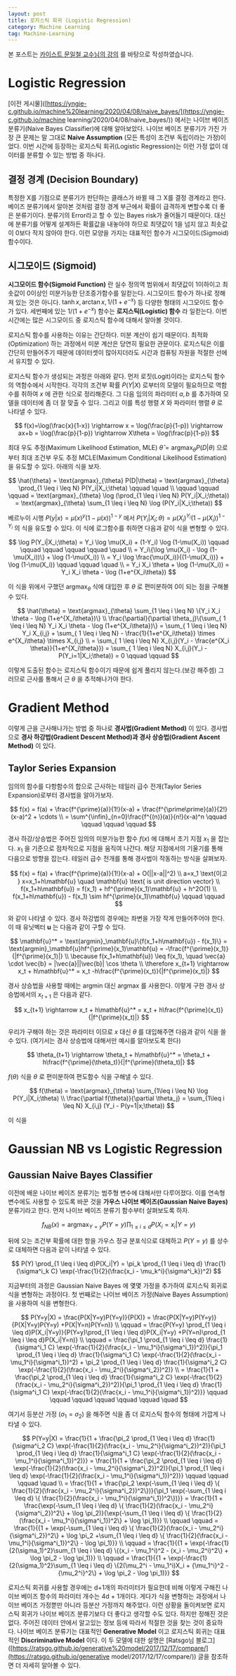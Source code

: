 ```yaml
---
layout: post
title: 로지스틱 회귀 (Logistic Regression)
category: Machine Learning
tag: Machine-Learning
---
```


 본 포스트는 [카이스트 문일철 교수님의 강의](https://www.edwith.org/machinelearning1_17/joinLectures/9738) 를 바탕으로 작성하였습니다.



# Logistic Regression

[이전 게시물]([https://yngie-c.github.io/machine%20learning/2020/04/08/naive_bayes/](https://yngie-c.github.io/machine learning/2020/04/08/naive_bayes/)) 에서는 나이브 베이즈 분류기(Naive Bayes Classifier)에 대해 알아보았다. 나이브 베이즈 분류기가 가진 가장 큰 문제는 말 그대로 **Naive Assumption** (모든 특성이 조건부 독립이라는 가정)이었다. 이번 시간에 등장하는 로지스틱 회귀(Logistic Regression)는 이런 가정 없이 데이터를 분류할 수 있는 방법 중 하나다.



## 결정 경계 (Decision Boundary)

특정한 X를 기점으로 분류기가 판단하는 클래스가 바뀔 때 그 X를 결정 경계라고 한다. 베이즈 분류기에서 알아본 것처럼 결정 경계 부근에서 확률이 급격하게 변할수록 더 좋은 분류기이다. 분류기의 Error라고 할 수 있는 Bayes risk가 줄어들기 때문이다. 대신에 분류기를 어떻게 설계하든 확률값을 내놓아야 하므로 최댓값이 1을 넘지 않고 최솟값이 0보다 작지 않아야 한다. 이런 모양을 가지는 대표적인 함수가 시그모이드(Sigmoid) 함수이다.



## 시그모이드 (Sigmoid)

**시그모이드 함수(Sigmoid Function)** 란 실수 정의역 범위에서 최댓값이 1이하이고 최솟값이 0이상인 미분가능한 단조증가함수를 일컫는다. 시그모이드 함수가 하나로 정해져 있는 것은 아니다. $\tanh{x} , \arctan{x} , 1/(1+e^{-x})$ 등 다양한 형태의 시그모이드 함수가 있다. 세번째에 있는 $1/(1+e^{-x})$ 함수는 **로지스틱(Logistic) 함수** 라 일컫는다. 이번 시간에는 많은 시그모이드 중 로지스틱 함수에 대해서 알아볼 것이다.

로지스틱 함수를 사용하는 이유는 간단하다. 미분 계산이 쉽기 때문이다. 최적화(Optimization) 하는 과정에서 미분 계산은 당연히 필요한 관문이다. 로지스틱은 이를 간단히 만들어주기 때문에 데이터셋이 많아지더라도 시간과 컴퓨팅 자원을 적절한 선에서 유지할 수 있다.

로지스틱 함수가 생성되는 과정은 아래와 같다. 먼저 로짓(Logit)이라는 로지스틱 함수의 역함수에서 시작한다. 각각의 조건부 확률 $P(Y|X)$ 로부터의 모델이 필요하므로 역함수를 취하여 $x$ 에 관한 식으로 정리해준다. 그 다음 임의의 파라미터 $a, b$ 를 추가하여 모델을 데이터에 좀 더 잘 맞출 수 있다. 그리고 이를 특성 행렬 $X$ 와 파라미터 행렬 $\theta$ 로 나타낼 수 있다. 



$$
f(x)=\log(\frac{x}{1-x}) \rightarrow x = \log(\frac{p}{1-p}) \rightarrow ax+b = \log(\frac{p}{1-p}) \rightarrow X\theta = \log(\frac{p}{1-p})
$$



최대 우도 추정(Maximum Likelihood Estimation, MLE) $\hat{\theta} = \text{argmax}_{\theta} P(D|\theta)$ 으로부터 최대 조건부 우도 추정 MCLE(Maximum Conditional Likelihood Estimation)을 유도할 수 있다. 아래의 식을 보자.



$$
\hat{\theta} = \text{argmax}_{\theta} P(D|\theta) = \text{argmax}_{\theta} \prod_{1 \leq i \leq N} P(Y_i|X_i;\theta) \qquad \quad \\
\qquad \qquad \qquad = \text{argmax}_{\theta} \log (\prod_{1 \leq i \leq N} P(Y_i|X_i;\theta)) = \text{argmax}_{\theta} \sum_{1 \leq i \leq N} \log (P(Y_i|X_i;\theta))
$$



베르누이 시행 $P(y|x) = \mu(x)^y (1-\mu(x))^{1-y}$ 에서 $P(Y_i|X_i;\theta) = \mu(X_i)^{Y_i} (1-\mu(X_i))^{1-Y_i}$ 의 식을 유도할 수 있다. 이 식에 로그함수를 취하면 다음과 같이 식을 변형할 수 있다.



$$
\log P(Y_i|X_i;\theta) = Y_i \log \mu(X_i) + (1-Y_i) \log (1-\mu(X_i)) \qquad \qquad \qquad \qquad \qquad \quad \\
= Y_i\{\log \mu(X_i) - \log (1-\mu(X_i))\} + \log (1-\mu(X_i)) \\
= Y_i \log \frac{\mu(X_i)}{(1-\mu(X_i))} + \log (1-\mu(X_i)) \qquad \qquad \quad \\
= Y_i X_i \theta + \log (1-\mu(X_i)) = Y_i X_i \theta - \log (1+e^{X_i\theta})
$$



이 식을 위에서 구했던 $\text{argmax}_\theta$ 식에 대입한 후 $\theta$ 로 편미분하여 0이 되는 점을 구해볼 수 있다.



$$
\hat{\theta} = \text{argmax}_{\theta} \sum_{1 \leq i \leq N} \{Y_i X_i \theta - \log (1+e^{X_i\theta})\} \\
\frac{\partial}{\partial \theta_j}\{\sum_{ 1 \leq i \leq N} Y_i X_i \theta - \log (1+e^{X_i\theta})\}
= \sum_{ 1 \leq i \leq N} Y_i X_{i,j} + \sum_{ 1 \leq i \leq N} - \frac{1}{1+e^{X_i\theta}} \times e^{X_i\theta} \times X_{i,j} \\
= \sum_{ 1 \leq i \leq N} X_{i,j}(Y_i - \frac{e^{X_i \theta}}{1+e^{X_i\theta}})
= \sum_{ 1 \leq i \leq N} X_{i,j}(Y_i - P(Y_i=1|X_i;\theta)) = 0 \qquad \qquad
$$



이렇게 도출된 함수는 로지스틱 함수이기 때문에 쉽게 풀리지 않는다.(보강 해주셈) 그러므로 근사를 통해서 근 $\theta$ 을 추적해나가야 한다.



# Gradient Method

이렇게 근을 근사해나가는 방법 중 하나로 **경사법(Gradient Method)** 이 있다. 경사법으로 **경사 하강법(Gradient Descent Method)과 경사 상승법(Gradient Ascent Method)** 이 있다.

## Taylor Series Expansion

임의의 함수를 다항함수의 합으로 근사하는 테일러 급수 전개(Taylor Series Expansion)로부터 경사법을 알아가보자.



$$
f(x) = f(a) + \frac{f^{\prime}(a)}{1!}(x-a) + \frac{f^{\prime\prime}(a)}{2!}(x-a)^2 + \cdots \\
= \sum^{\infin}_{n=0}\frac{f^{(n)}(a)}{n!}(x-a)^n \qquad \qquad \qquad \qquad
$$



경사 하강/상승법은 주어진 임의의 미분가능한 함수 $f(x)$ 에 대해서 초기 지점 $x_1$ 을 잡는다. $x_1$ 을 기준으로 점차적으로 지점을 움직여 나간다. 해당 지점에서의 기울기를 통해 다음으로 방향을 잡는다. 테일러 급수 전개를 통해 경사법이 작동하는 방식을 살펴보자.



$$
f(x) = f(a) + \frac{f^{\prime}(a)}{1!}(x-a) + O(||x-a||^2) \\
a=x_1 \text{이고 } x=x_1+h\mathbf{u} \quad \mathbf{u} \text{ is unit direction vector} \\
f(x_1+h\mathbf{u}) = f(x_1) + hf^{\prime}(x_1)\mathbf{u} + h^2O(1) \\
f(x_1+h\mathbf{u}) - f(x_1) \sim hf^{\prime}(x_1)\mathbf{u} \qquad \qquad
$$



와 같이 나타낼 수 있다. 경사 하강법의 경우에는 좌변을 가장 작게 만들어주어야 한다. 이 때 유닛벡터 $\mathbf{u}$ 는 다음과 같이 구할 수 있다.



$$
\mathbf{u}^* = \text{argmin}_\mathbf{u}\{f(x_1+h\mathbf{u}) - f(x_1)\} = \text{argmin}_\mathbf{u}hf^{\prime}(x_1)\mathbf{u} = -\frac{f^{\prime}(x_1)}{|f^{\prime}(x_1)|} \\
\because f(x_1+h\mathbf{u}) \leq f(x_1), \quad \vec{a} \cdot \vec{b} = |\vec{a}||\vec{b}| \cos \theta \\
\therefore x_{t+1} \rightarrow x_t + h\mathbf{u}^* = x_t -h\frac{f^{\prime}(x_t)}{|f^{\prime}(x_t)|}
$$



경사 상승법을 사용할 때에는 $\text{argmin}$ 대신 $\text{argmax}$ 를 사용한다. 이렇게 구한 경사 상승법에서의 $x_{t+1}$ 은 다음과 같다.



$$
x_{t+1} \rightarrow x_t + h\mathbf{u}^* = x_t + h\frac{f^{\prime}(x_t)}{|f^{\prime}(x_t)|}
$$



우리가 구해야 하는 것은 파라미터 이므로 $x$ 대신 $\theta$ 를 대입해주면 다음과 같이 식을 쓸 수 있다. (여기서는 경사 상승법에 대해서만 예시를 알아보도록 한다)


$$
\theta_{t+1} \rightarrow \theta_t + h\mathbf{u}^* = \theta_t + h\frac{f^{\prime}(\theta_t)}{|f^{\prime}(\theta_t)|}
$$


$f(\theta)$ 식을 $\theta$ 로 편미분하여 편도함수 식을 구해낼 수 있다.  


$$
f(\theta) = \text{argmax}_{\theta} \sum_{1\leq i \leq N} \log P(Y_i|X_i;\theta) \\
\frac{\partial f(\theta)}{\partial \theta_j} = \sum_{1\leq i \leq N} X_{i,j} (Y_i - P(y=1|x;\theta))
$$


이 식을 



# Gaussian NB vs Logistic Regression

## Gaussian Naive Bayes Classifier

이전에 배운 나이브 베이즈 분류기는 범주형 변수에 대해서만 다루어졌다. 이를 연속형 변수에도 사용할 수 있도록 바꾼 것을 **가우스 나이브 베이즈(Gaussian Naive Bayes)** 분류기라고 한다. 먼저 나이브 베이즈 분류기 함수부터 살펴보도록 하자.


$$
f_{NB}(x) = \text{argmax}_{Y=y} P(Y=y) \prod_{1 \leq i \leq d}P(X_i = x_i | Y = y)
$$


뒤에 오는 조건부 확률에 대한 항을 가우스 정규 분포식으로 대체하고 $P(Y=y)$ 를 상수로 대체하면 다음과 같이 나타낼 수 있다. 


$$
P(Y) \prod_{1 \leq i \leq d}P(X_i|Y) = \pi_k  \prod_{1 \leq i \leq d} \frac{1}{\sigma^i_k C} \exp(-\frac{1}{2}(\frac{x_i - \mu_k^i}{\sigma^i_k})^2)
$$


지금부터의 과정은 Gaussian Naive Bayes 에 몇몇 가정을 추가하여 로지스틱 회귀로 식을 변형하는 과정이다. 첫 번째로는 나이브 베이즈 가정(Naive Bayes Assumption)을 사용하여 식을 변형한다.


$$
P(Y=y|X) = \frac{P(X|Y=y)P(Y=y)}{P(X)} = \frac{P(X|Y=y)P(Y=y)}{P(X|Y=y)P(Y=y) +P(X|Y=n)P(Y=n)} \\
\qquad = \frac{P(Y=y) \prod_{1 \leq i \leq d}P(X_i|Y=y)}{P(Y=y)\prod_{1 \leq i \leq d}P(X_i|Y=y) +P(Y=n)\prod_{1 \leq i \leq d}P(X_i|Y=n)} \\
\qquad = \frac{\pi_1  \prod_{1 \leq i \leq d} \frac{1}{\sigma^i_1 C} \exp(-\frac{1}{2}(\frac{x_i - \mu_1^i}{\sigma^i_1})^2)}{\pi_1  \prod_{1 \leq i \leq d} \frac{1}{\sigma^i_1 C} \exp(-\frac{1}{2}(\frac{x_i - \mu_1^i}{\sigma^i_1})^2) + \pi_2 \prod_{1 \leq i \leq d} \frac{1}{\sigma^i_2 C} \exp(-\frac{1}{2}(\frac{x_i - \mu_2^i}{\sigma^i_2})^2)} \\
= \frac{1}{1 + \frac{\pi_2 \prod_{1 \leq i \leq d} \frac{1}{\sigma^i_2 C} \exp(-\frac{1}{2}(\frac{x_i - \mu_2^i}{\sigma^i_2})^2)}{\pi_1  \prod_{1 \leq i \leq d} \frac{1}{\sigma^i_1 C} \exp(-\frac{1}{2}(\frac{x_i - \mu_1^i}{\sigma^i_1})^2)}} \qquad \qquad \qquad \qquad \qquad \qquad \quad
$$


여기서 등분산 가정 $(\sigma_1 = \sigma_2)$ 을 해주면 식을 좀 더 로지스틱 함수의 형태에 가깝게 나타낼 수 있다.


$$
P(Y=y|X) = \frac{1}{1 + \frac{\pi_2 \prod_{1 \leq i \leq d} \frac{1}{\sigma^i_2 C} \exp(-\frac{1}{2}(\frac{x_i - \mu_2^i}{\sigma^i_2})^2)}{\pi_1  \prod_{1 \leq i \leq d} \frac{1}{\sigma^i_1 C} \exp(-\frac{1}{2}(\frac{x_i - \mu_1^i}{\sigma^i_1})^2)}}
= \frac{1}{1 + \frac{\pi_2 \prod_{1 \leq i \leq d} \exp(-\frac{1}{2}(\frac{x_i - \mu_2^i}{\sigma^i_2})^2)}{\pi_1  \prod_{1 \leq i \leq d} \exp(-\frac{1}{2}(\frac{x_i - \mu_1^i}{\sigma^i_1})^2)}} \qquad \qquad \qquad \quad \\
= \frac{1}{1 + \frac{\pi_2 \exp(-\sum_{1 \leq i \leq d} \{ \frac{1}{2}(\frac{x_i - \mu_2^i}{\sigma^i_2})^2\})}{\pi_1 \exp(-\sum_{1 \leq i \leq d} \{ \frac{1}{2}(\frac{x_i - \mu_1^i}{\sigma^i_1})^2\})}}
= \frac{1}{1 + \frac{\exp(-\sum_{1 \leq i \leq d} \{ \frac{1}{2}(\frac{x_i - \mu_2^i}{\sigma^i_2})^2\} + \log \pi_2)}{\exp(-\sum_{1 \leq i \leq d} \{ \frac{1}{2}(\frac{x_i - \mu_1^i}{\sigma^i_1})^2\} + \log \pi_1)}} \\
\qquad \qquad = \frac{1}{{1 + \exp(-\sum_{1 \leq i \leq d} \{ \frac{1}{2}(\frac{x_i - \mu_2^i}{\sigma^i_2})^2\} + \log \pi_2 +\sum_{1 \leq i \leq d} \{ \frac{1}{2}(\frac{x_i - \mu_1^i}{\sigma^i_1})^2\} - \log \pi_1)}} \\
\qquad = \frac{1}{{1 + \exp(-\frac{1}{2(\sigma_1)^2}\sum_{1 \leq i \leq d} \{(x_i - \mu_1^i)^2 - (x_i - \mu_2^i)^2\}  + \log \pi_2 - \log \pi_1)}} \\
\qquad = \frac{1}{{1 + \exp(-\frac{1}{2(\sigma_1)^2}\sum_{1 \leq i \leq d} \{2(\mu_2^i - \mu_1^i)X_i + {\mu_1^i}^2 - {\mu_2^i}^2\}  + \log \pi_2 - \log \pi_1)}}
$$


로지스틱 회귀를 사용할 경우에는 d+1개의 파라미터가 필요한데 비해 이렇게 구해진 나이브 베이즈 함수의 파라미터 개수는 4d + 1개이다. 게다가 식을 변형하는 과정에서 나이브 베이즈 가정뿐만 아니라 등분산 가정까지 해주었다. 이런 상황을 돌이켜보면 로지스틱 회귀가 나이브 베이즈 분류기보다 더 좋다고 생각할 수도 있다. 하지만 정해진 것은 없다. 주어진 데이터 안에서 알고있는 정보 등에 따라서 적절한 것을 찾는 것이 중요하다. 나이브 베이즈 분류기는 대표적인 **Generative Model** 이고 로지스틱 회귀는 대표적인 **Discriminative Model** 이다. 이 두 모델에 대한 설명은 [Ratsgo님 블로그]([https://ratsgo.github.io/generative%20model/2017/12/17/compare/](https://ratsgo.github.io/generative model/2017/12/17/compare/)) 글을 참조하면 더 자세히 알아볼 수 있다.